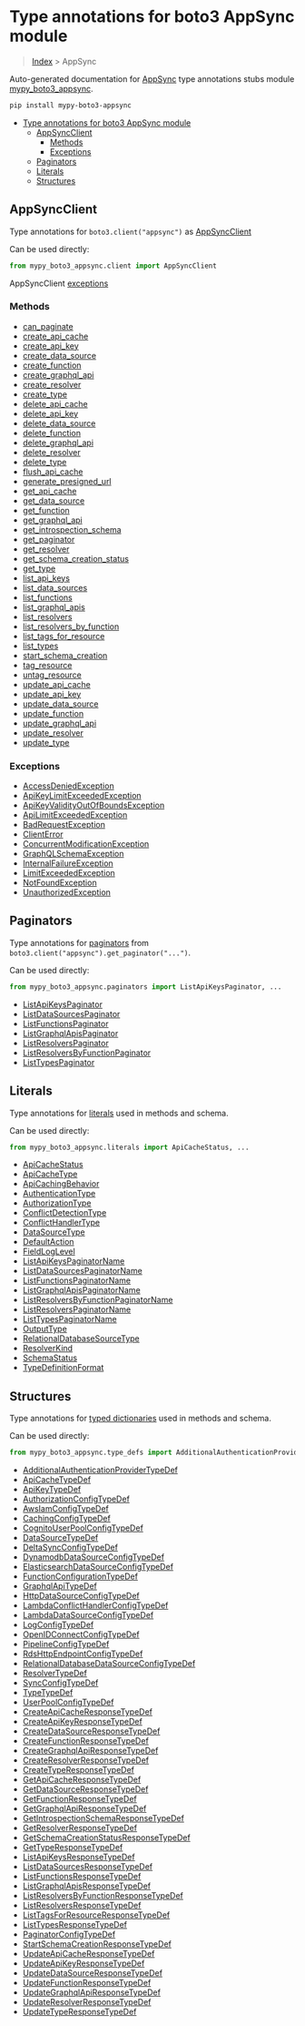 # Type annotations for boto3 AppSync module

> [Index](../index.md) > AppSync

Auto-generated documentation for [AppSync](https://boto3.amazonaws.com/v1/documentation/api/latest/reference/services/appsync.html#AppSync)
type annotations stubs module [mypy_boto3_appsync](https://pypi.org/project/mypy-boto3-appsync/).

```bash
pip install mypy-boto3-appsync
```

- [Type annotations for boto3 AppSync module](#type-annotations-for-boto3-appsync-module)
  - [AppSyncClient](#appsyncclient)
    - [Methods](#methods)
    - [Exceptions](#exceptions)
  - [Paginators](#paginators)
  - [Literals](#literals)
  - [Structures](#structures)

## AppSyncClient

Type annotations for  `boto3.client("appsync")` as [AppSyncClient](./client.md)

Can be used directly:

```python
from mypy_boto3_appsync.client import AppSyncClient
```


AppSyncClient [exceptions](./client.md#exceptions)



### Methods
- [can_paginate](./client.md#can-paginate)
- [create_api_cache](./client.md#create-api-cache)
- [create_api_key](./client.md#create-api-key)
- [create_data_source](./client.md#create-data-source)
- [create_function](./client.md#create-function)
- [create_graphql_api](./client.md#create-graphql-api)
- [create_resolver](./client.md#create-resolver)
- [create_type](./client.md#create-type)
- [delete_api_cache](./client.md#delete-api-cache)
- [delete_api_key](./client.md#delete-api-key)
- [delete_data_source](./client.md#delete-data-source)
- [delete_function](./client.md#delete-function)
- [delete_graphql_api](./client.md#delete-graphql-api)
- [delete_resolver](./client.md#delete-resolver)
- [delete_type](./client.md#delete-type)
- [flush_api_cache](./client.md#flush-api-cache)
- [generate_presigned_url](./client.md#generate-presigned-url)
- [get_api_cache](./client.md#get-api-cache)
- [get_data_source](./client.md#get-data-source)
- [get_function](./client.md#get-function)
- [get_graphql_api](./client.md#get-graphql-api)
- [get_introspection_schema](./client.md#get-introspection-schema)
- [get_paginator](./client.md#get-paginator)
- [get_resolver](./client.md#get-resolver)
- [get_schema_creation_status](./client.md#get-schema-creation-status)
- [get_type](./client.md#get-type)
- [list_api_keys](./client.md#list-api-keys)
- [list_data_sources](./client.md#list-data-sources)
- [list_functions](./client.md#list-functions)
- [list_graphql_apis](./client.md#list-graphql-apis)
- [list_resolvers](./client.md#list-resolvers)
- [list_resolvers_by_function](./client.md#list-resolvers-by-function)
- [list_tags_for_resource](./client.md#list-tags-for-resource)
- [list_types](./client.md#list-types)
- [start_schema_creation](./client.md#start-schema-creation)
- [tag_resource](./client.md#tag-resource)
- [untag_resource](./client.md#untag-resource)
- [update_api_cache](./client.md#update-api-cache)
- [update_api_key](./client.md#update-api-key)
- [update_data_source](./client.md#update-data-source)
- [update_function](./client.md#update-function)
- [update_graphql_api](./client.md#update-graphql-api)
- [update_resolver](./client.md#update-resolver)
- [update_type](./client.md#update-type)




### Exceptions
- [AccessDeniedException](./client.md#accessdeniedexception)
- [ApiKeyLimitExceededException](./client.md#apikeylimitexceededexception)
- [ApiKeyValidityOutOfBoundsException](./client.md#apikeyvalidityoutofboundsexception)
- [ApiLimitExceededException](./client.md#apilimitexceededexception)
- [BadRequestException](./client.md#badrequestexception)
- [ClientError](./client.md#clienterror)
- [ConcurrentModificationException](./client.md#concurrentmodificationexception)
- [GraphQLSchemaException](./client.md#graphqlschemaexception)
- [InternalFailureException](./client.md#internalfailureexception)
- [LimitExceededException](./client.md#limitexceededexception)
- [NotFoundException](./client.md#notfoundexception)
- [UnauthorizedException](./client.md#unauthorizedexception)






## Paginators

Type annotations for [paginators](./paginators.md) from `boto3.client("appsync").get_paginator("...")`.

Can be used directly:

```python
from mypy_boto3_appsync.paginators import ListApiKeysPaginator, ...
```

- [ListApiKeysPaginator](./paginators.md#listapikeyspaginator)
- [ListDataSourcesPaginator](./paginators.md#listdatasourcespaginator)
- [ListFunctionsPaginator](./paginators.md#listfunctionspaginator)
- [ListGraphqlApisPaginator](./paginators.md#listgraphqlapispaginator)
- [ListResolversPaginator](./paginators.md#listresolverspaginator)
- [ListResolversByFunctionPaginator](./paginators.md#listresolversbyfunctionpaginator)
- [ListTypesPaginator](./paginators.md#listtypespaginator)






## Literals

Type annotations for [literals](./literals.md) used in methods and schema.

Can be used directly:

```python
from mypy_boto3_appsync.literals import ApiCacheStatus, ...
```

- [ApiCacheStatus](./literals.md#apicachestatus)
- [ApiCacheType](./literals.md#apicachetype)
- [ApiCachingBehavior](./literals.md#apicachingbehavior)
- [AuthenticationType](./literals.md#authenticationtype)
- [AuthorizationType](./literals.md#authorizationtype)
- [ConflictDetectionType](./literals.md#conflictdetectiontype)
- [ConflictHandlerType](./literals.md#conflicthandlertype)
- [DataSourceType](./literals.md#datasourcetype)
- [DefaultAction](./literals.md#defaultaction)
- [FieldLogLevel](./literals.md#fieldloglevel)
- [ListApiKeysPaginatorName](./literals.md#listapikeyspaginatorname)
- [ListDataSourcesPaginatorName](./literals.md#listdatasourcespaginatorname)
- [ListFunctionsPaginatorName](./literals.md#listfunctionspaginatorname)
- [ListGraphqlApisPaginatorName](./literals.md#listgraphqlapispaginatorname)
- [ListResolversByFunctionPaginatorName](./literals.md#listresolversbyfunctionpaginatorname)
- [ListResolversPaginatorName](./literals.md#listresolverspaginatorname)
- [ListTypesPaginatorName](./literals.md#listtypespaginatorname)
- [OutputType](./literals.md#outputtype)
- [RelationalDatabaseSourceType](./literals.md#relationaldatabasesourcetype)
- [ResolverKind](./literals.md#resolverkind)
- [SchemaStatus](./literals.md#schemastatus)
- [TypeDefinitionFormat](./literals.md#typedefinitionformat)




## Structures


Type annotations for [typed dictionaries](./type_defs.md) used in methods and schema.

Can be used directly:

```python
from mypy_boto3_appsync.type_defs import AdditionalAuthenticationProviderTypeDef, ...
```

- [AdditionalAuthenticationProviderTypeDef](./type_defs.md#additionalauthenticationprovidertypedef)
- [ApiCacheTypeDef](./type_defs.md#apicachetypedef)
- [ApiKeyTypeDef](./type_defs.md#apikeytypedef)
- [AuthorizationConfigTypeDef](./type_defs.md#authorizationconfigtypedef)
- [AwsIamConfigTypeDef](./type_defs.md#awsiamconfigtypedef)
- [CachingConfigTypeDef](./type_defs.md#cachingconfigtypedef)
- [CognitoUserPoolConfigTypeDef](./type_defs.md#cognitouserpoolconfigtypedef)
- [DataSourceTypeDef](./type_defs.md#datasourcetypedef)
- [DeltaSyncConfigTypeDef](./type_defs.md#deltasyncconfigtypedef)
- [DynamodbDataSourceConfigTypeDef](./type_defs.md#dynamodbdatasourceconfigtypedef)
- [ElasticsearchDataSourceConfigTypeDef](./type_defs.md#elasticsearchdatasourceconfigtypedef)
- [FunctionConfigurationTypeDef](./type_defs.md#functionconfigurationtypedef)
- [GraphqlApiTypeDef](./type_defs.md#graphqlapitypedef)
- [HttpDataSourceConfigTypeDef](./type_defs.md#httpdatasourceconfigtypedef)
- [LambdaConflictHandlerConfigTypeDef](./type_defs.md#lambdaconflicthandlerconfigtypedef)
- [LambdaDataSourceConfigTypeDef](./type_defs.md#lambdadatasourceconfigtypedef)
- [LogConfigTypeDef](./type_defs.md#logconfigtypedef)
- [OpenIDConnectConfigTypeDef](./type_defs.md#openidconnectconfigtypedef)
- [PipelineConfigTypeDef](./type_defs.md#pipelineconfigtypedef)
- [RdsHttpEndpointConfigTypeDef](./type_defs.md#rdshttpendpointconfigtypedef)
- [RelationalDatabaseDataSourceConfigTypeDef](./type_defs.md#relationaldatabasedatasourceconfigtypedef)
- [ResolverTypeDef](./type_defs.md#resolvertypedef)
- [SyncConfigTypeDef](./type_defs.md#syncconfigtypedef)
- [TypeTypeDef](./type_defs.md#typetypedef)
- [UserPoolConfigTypeDef](./type_defs.md#userpoolconfigtypedef)
- [CreateApiCacheResponseTypeDef](./type_defs.md#createapicacheresponsetypedef)
- [CreateApiKeyResponseTypeDef](./type_defs.md#createapikeyresponsetypedef)
- [CreateDataSourceResponseTypeDef](./type_defs.md#createdatasourceresponsetypedef)
- [CreateFunctionResponseTypeDef](./type_defs.md#createfunctionresponsetypedef)
- [CreateGraphqlApiResponseTypeDef](./type_defs.md#creategraphqlapiresponsetypedef)
- [CreateResolverResponseTypeDef](./type_defs.md#createresolverresponsetypedef)
- [CreateTypeResponseTypeDef](./type_defs.md#createtyperesponsetypedef)
- [GetApiCacheResponseTypeDef](./type_defs.md#getapicacheresponsetypedef)
- [GetDataSourceResponseTypeDef](./type_defs.md#getdatasourceresponsetypedef)
- [GetFunctionResponseTypeDef](./type_defs.md#getfunctionresponsetypedef)
- [GetGraphqlApiResponseTypeDef](./type_defs.md#getgraphqlapiresponsetypedef)
- [GetIntrospectionSchemaResponseTypeDef](./type_defs.md#getintrospectionschemaresponsetypedef)
- [GetResolverResponseTypeDef](./type_defs.md#getresolverresponsetypedef)
- [GetSchemaCreationStatusResponseTypeDef](./type_defs.md#getschemacreationstatusresponsetypedef)
- [GetTypeResponseTypeDef](./type_defs.md#gettyperesponsetypedef)
- [ListApiKeysResponseTypeDef](./type_defs.md#listapikeysresponsetypedef)
- [ListDataSourcesResponseTypeDef](./type_defs.md#listdatasourcesresponsetypedef)
- [ListFunctionsResponseTypeDef](./type_defs.md#listfunctionsresponsetypedef)
- [ListGraphqlApisResponseTypeDef](./type_defs.md#listgraphqlapisresponsetypedef)
- [ListResolversByFunctionResponseTypeDef](./type_defs.md#listresolversbyfunctionresponsetypedef)
- [ListResolversResponseTypeDef](./type_defs.md#listresolversresponsetypedef)
- [ListTagsForResourceResponseTypeDef](./type_defs.md#listtagsforresourceresponsetypedef)
- [ListTypesResponseTypeDef](./type_defs.md#listtypesresponsetypedef)
- [PaginatorConfigTypeDef](./type_defs.md#paginatorconfigtypedef)
- [StartSchemaCreationResponseTypeDef](./type_defs.md#startschemacreationresponsetypedef)
- [UpdateApiCacheResponseTypeDef](./type_defs.md#updateapicacheresponsetypedef)
- [UpdateApiKeyResponseTypeDef](./type_defs.md#updateapikeyresponsetypedef)
- [UpdateDataSourceResponseTypeDef](./type_defs.md#updatedatasourceresponsetypedef)
- [UpdateFunctionResponseTypeDef](./type_defs.md#updatefunctionresponsetypedef)
- [UpdateGraphqlApiResponseTypeDef](./type_defs.md#updategraphqlapiresponsetypedef)
- [UpdateResolverResponseTypeDef](./type_defs.md#updateresolverresponsetypedef)
- [UpdateTypeResponseTypeDef](./type_defs.md#updatetyperesponsetypedef)

